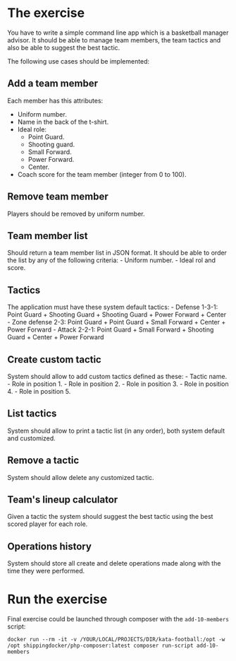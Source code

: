 # The exercise

You have to write a simple command line app which is a basketball manager advisor. 
It should be able to manage team members, the team tactics and also be able to suggest the best tactic. 

The following use cases should be implemented:

## Add a team member
Each member has this attributes:
  - Uniform number.
  - Name in the back of the t-shirt.
  - Ideal role:
    - Point Guard.
    - Shooting guard. 
    - Small Forward.
    - Power Forward.
    - Center.
  - Coach score for the team member (integer from 0 to 100).
    
## Remove team member
Players should be removed by uniform number.

## Team member list
Should return a team member list in JSON format.
It should be able to order the list by any of the following criteria:
    - Uniform number.
    - Ideal rol and score.

## Tactics
The application must have these system default tactics:
    - Defense 1-3-1: Point Guard + Shooting Guard + Shooting Guard + Power Forward + Center   
    - Zone defense 2-3: Point Guard + Point Guard + Small Forward + Center + Power Forward
    - Attack 2-2-1: Point Guard + Small Forward + Shooting Guard + Center + Power Forward

## Create custom tactic
System should allow to add custom tactics defined as these:
    - Tactic name.
    - Role in position 1.
    - Role in position 2.
    - Role in position 3.
    - Role in position 4.
    - Role in position 5.

## List tactics
System should allow to print a tactic list (in any order), both system default and customized.    

## Remove a tactic
System should allow delete any customized tactic.

## Team's lineup calculator
Given a tactic the system should suggest the best tactic using the best scored player for each role.

## Operations history
System should store all create and delete operations made along with the time they were performed.

# Run the exercise     
    
Final exercise could be launched through composer with the `add-10-members` script:

    docker run --rm -it -v /YOUR/LOCAL/PROJECTS/DIR/kata-football:/opt -w /opt shippingdocker/php-composer:latest composer run-script add-10-members
    